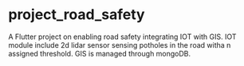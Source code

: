 # project_road_safety

A Flutter project on enabling road safety integrating IOT with GIS.
IOT module include 2d lidar sensor sensing potholes in the road witha n assigned threshold.
GIS is managed through mongoDB.

